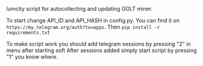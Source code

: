 lumcity script for autocollecting and updating GOLT miner.

To start change API_ID and API_HASH in config.py. You can find it on ``` https://my.telegram.org/auth?to=apps```.
Then ```pip install -r requirements.txt ```

To make script work you should add telegram sessions by pressing "2" in menu after starting soft
After sessions added simply start script by pressing "1" you know where.
